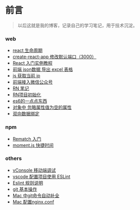 
# 前言

> 以后这就是我的博客，记录自己的学习笔记，用于技术沉淀。

### web

* [react 生命周期](https://github.com/yu-style666/Blog/issues/20)
* [create-react-app 修改默认端口（3000）](https://github.com/yu-style666/Blog/issues/4)
* [React 入门实例教程](https://github.com/yu-style666/Blog/issues/2)
* [前端 json数据 导出 excel 表格](https://github.com/yu-style666/Blog/issues/18)
* [js 获取当前 ip](https://github.com/yu-style666/Blog/issues/17)
* [前端接入微信公众号](https://github.com/yu-style666/Blog/issues/16)
* [RN 笔记](https://github.com/yu-style666/Blog/issues/14)
* [RN项目初始化](https://github.com/yu-style666/Blog/issues/13)
* [es6的一点点东西](https://github.com/yu-style666/Blog/issues/8)
* [对象中 忽略属性值为空的属性](https://github.com/yu-style666/Blog/issues/7)
* [双向数据绑定](https://github.com/yu-style666/Blog/issues/1)

### npm

* [Rematch 入门](https://github.com/yu-style666/Blog/issues/19)
* [moment.js 快捷时间](https://github.com/yu-style666/Blog/issues/9)

### others

* [vConsole 移动端调试](https://github.com/yu-style666/Blog/issues/15)
* [vscode 配置项目使用 ESLint](https://github.com/yu-style666/Blog/issues/12)
* [Eslint 规则说明](https://github.com/yu-style666/Blog/issues/10)
* [git 基本操作](https://github.com/yu-style666/Blog/issues/6)
* [Mac 中git命令自动补全](https://github.com/yu-style666/Blog/issues/5)
* [Mac 配置nginx.conf](https://github.com/yu-style666/Blog/issues/3)



<br/>
